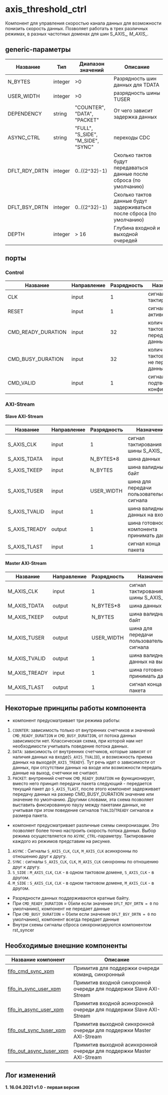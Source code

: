 # axis_threshold_ctrl

Компонент для управления скоростью канала данных для возможности понизить скорость данных. Позволяет работать в трех различных режимах, в разных частотных доменах для шин S_AXIS_*, M_AXIS_*. 

## generic-параметры
Название | Тип | Диапазон значений | Описание
---------|-----|-------------------|---------
N_BYTES | integer | >0 | Разрядность шин данных для TDATA
USER_WIDTH | integer | >0 | разрядность шины TUSER
DEPENDENCY | string | "COUNTER", "DATA", "PACKET" | От чего зависит задержка данных
ASYNC_CTRL | string | "FULL", "S_SIDE", "M_SIDE", "SYNC" | переходы CDC
DFLT_RDY_DRTN | integer | 0..((2^32)-1) | Сколько тактов будут передаваться данные после сброса (по умолчанию)
DFLT_BSY_DRTN | integer | 0..((2^32)-1) | Сколько тактов данные будут задерживаться после сброса (по умолчанию)
DEPTH | integer | > 16 | Глубина входной и выходной очередей

## порты 

### Control 

Название | Направление | Разрядность | Назначение 
---------|-------------|-------------|-----------
CLK | input | 1 | сигнал тактирования 
RESET | input | 1 | сигнал сброса, активен при 1
CMD_READY_DURATION | input | 32 | количество тактов, сколько передавать данные. 
CMD_BUSY_DURATION | input | 32 | количество тактов, сколько не передавать данные
CMD_VALID | input | 1 | сигнал подтверждения конфигурации

### AXI-Stream 

#### Slave AXI-Stream 

Название | Направление | Разрядность | Назначение 
---------|-------------|-------------|-----------
S_AXIS_CLK | input | 1 | сигнал тактирования шины S_AXIS_*
S_AXIS_TDATA | input | N_BYTES*8 | шина данных 
S_AXIS_TKEEP | input | N_BYTES | шина валидных байт
S_AXIS_TUSER | input | USER_WIDTH | шина для передачи пользовательского сигнала 
S_AXIS_TVALID | input | 1 | шина валидных данных на входе
S_AXIS_TREADY | output | 1 | шина готовности компонента принимать данные
S_AXIS_TLAST | input | 1 | сигнал конца пакета


#### Master AXI-Stream 

Название | Направление | Разрядность | Назначение 
---------|-------------|-------------|-----------
M_AXIS_CLK | input | 1 | сигнал тактирования шины S_AXIS_*
M_AXIS_TDATA | output | N_BYTES*8 | шина данных 
M_AXIS_TKEEP | output | N_BYTES | шина валидных байт
M_AXIS_TUSER | output | USER_WIDTH | шина для передачи пользовательского сигнала 
M_AXIS_TVALID | output | 1 | шина валидных данных на выходе
M_AXIS_TREADY | input | 1 | шина готовности принимать данные
M_AXIS_TLAST | output | 1 | сигнал конца пакета


## Некоторые принципы работы компонента
- компонент предусматривает три режима работы:
1) `COUNTER`: зависимость только от внутренних счетчиков и значений `CMD_READY_DURATION` и `CMD_BUSY_DURATION`, от потока данных зависимости нет. Классическая схема, при которой нам нет необходимости учитывать поведение потока данных. 
2) `DATA`: зависимость от внутренних счетчиков, которые зависят от наличия данных на входе(`S_AXIS_TVALID`), и возможность приема данных на выходе(`M_AXIS_TREADY`). Тут речь идет о зависимости от данных, при отсутствии данных на входе или возможности передать данные на выход, счетчики не считают. 
3) `PACKET`: внутренний счетчик `CMD_READY_DURATION` не функционирует, вместо него принцип передачи пакета следующий - передается текущий пакет до `S_AXIS_TLAST`, после этого компонент задерживает передачу данных на размер CMD_BUSY_DURATION значение или значение по умолчанию. Другими словами, эта схема позволяет выставить фиксированную паузу между пакетами данных, не учитывая при этом поведение сигналов `TVALID`/`TREADY` сигналов и размера пакета. 
- компонент предусматривает различные схемы синхронизации. Это позволяет более точно настроить скорость потока данных. Выбор режима осуществляется по `ASYNC_CTRL`-параметру. Тактирование каждого из режимов представим на рисунке.
1) `ASYNC` : Сигналы `S_AXIS_CLK`, `CLK`, `M_AXIS_CLK` асинхронны по отношению друг к другу. 
2) `SYNC` : сигналы `S_AXIS_CLK`, `CLK`, `M_AXIS_CLK` синхронны по отношению друг к другу.  
3) `S_SIDE` : `M_AXIS_CLK`, `CLK` - в одном тактовом домене, `S_AXIS_CLK` - в другом.
4) `M_SIDE` : `S_AXIS_CLK`, `CLK` - в одном тактовом домене, `M_AXIS_CLK` - в другом. 
- Разрядности данных поддерживаются кратные байту.
- При `CMD_READY_DURATION` = 0(или если значение `DFLT_RDY_DRTN = 0` по умолчанию), компонент не передает данные
- При `CMD_BUSY_DURATION` = 0(или если значение `DFLT_BSY_DRTN = 0` по умолчанию), компонент всегда передает данные 
- Внутри схемы сигналы сброса синхронизируются компонентом rst_syncer

## Необходимые внешние компоненты

Название компонент | Описание
-------------------|---------
[fifo_cmd_sync_xpm](https://github.com/MasterPlayer/xilinx-vhdl/blob/master/fifo_parametrized/fifo_cmd_sync_xpm/fifo_cmd_sync_xpm.vhd) | Примитив для поддержки очереди команд, синхронный
[fifo_in_sync_user_xpm](https://github.com/MasterPlayer/xilinx-vhdl/blob/master/fifo_parametrized/fifo_in_sync_user_xpm/fifo_in_sync_user_xpm.vhd) | Примитив входной синхронной очереди для поддержки Slave AXI-Stream
[fifo_in_async_user_xpm](https://github.com/MasterPlayer/xilinx-vhdl/blob/master/fifo_parametrized/fifo_in_async_user_xpm/fifo_in_async_user_xpm.vhd) | Примитив входной асинхронной очереди для поддержки Slave AXI-Stream
[fifo_out_sync_tuser_xpm](https://github.com/MasterPlayer/xilinx-vhdl/blob/master/fifo_parametrized/fifo_out_sync_tuser_xpm/fifo_out_sync_tuser_xpm.vhd) | Примитив выходной синхронной очереди для поддержки Master AXI-Stream
[fifo_out_async_tuser_xpm](https://github.com/MasterPlayer/xilinx-vhdl/blob/master/fifo_parametrized/fifo_out_async_user_xpm/fifo_out_async_user_xpm.vhd) | Примитив выходной асинхронной очереди для поддержки Master AXI-Stream


## Лог изменений

**1. 16.04.2021 v1.0 - первая версия**